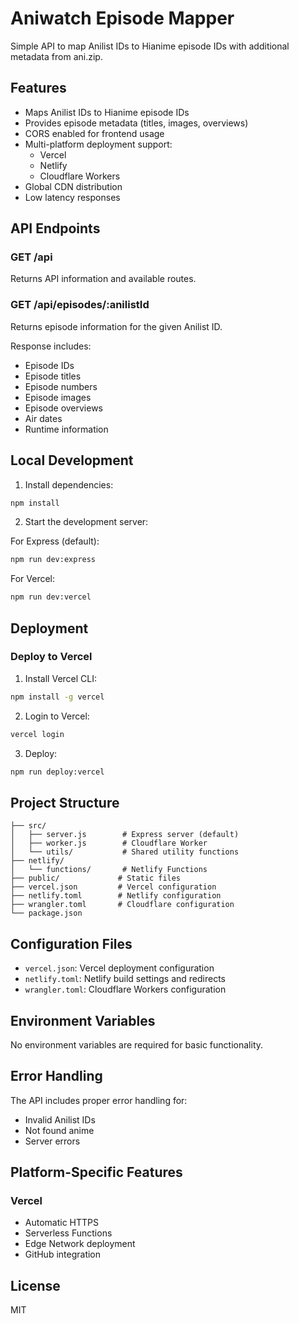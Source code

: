 # Aniwatch Episode Mapper

Simple API to map Anilist IDs to Hianime episode IDs with additional metadata from ani.zip.

## Features

- Maps Anilist IDs to Hianime episode IDs
- Provides episode metadata (titles, images, overviews)
- CORS enabled for frontend usage
- Multi-platform deployment support:
  - Vercel
  - Netlify
  - Cloudflare Workers
- Global CDN distribution
- Low latency responses

## API Endpoints

### GET /api
Returns API information and available routes.

### GET /api/episodes/:anilistId
Returns episode information for the given Anilist ID.

Response includes:
- Episode IDs
- Episode titles
- Episode numbers
- Episode images
- Episode overviews
- Air dates
- Runtime information

## Local Development

1. Install dependencies:
```bash
npm install
```

2. Start the development server:

For Express (default):
```bash
npm run dev:express
```

For Vercel:
```bash
npm run dev:vercel
```


## Deployment

### Deploy to Vercel

1. Install Vercel CLI:
```bash
npm install -g vercel
```

2. Login to Vercel:
```bash
vercel login
```

3. Deploy:
```bash
npm run deploy:vercel
```

## Project Structure

```
├── src/
│   ├── server.js        # Express server (default)
│   ├── worker.js        # Cloudflare Worker
│   └── utils/           # Shared utility functions
├── netlify/
│   └── functions/       # Netlify Functions
├── public/             # Static files
├── vercel.json         # Vercel configuration
├── netlify.toml        # Netlify configuration
├── wrangler.toml       # Cloudflare configuration
└── package.json
```

## Configuration Files

- `vercel.json`: Vercel deployment configuration
- `netlify.toml`: Netlify build settings and redirects
- `wrangler.toml`: Cloudflare Workers configuration

## Environment Variables

No environment variables are required for basic functionality.

## Error Handling

The API includes proper error handling for:
- Invalid Anilist IDs
- Not found anime
- Server errors

## Platform-Specific Features

### Vercel
- Automatic HTTPS
- Serverless Functions
- Edge Network deployment
- GitHub integration

## License

MIT
